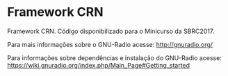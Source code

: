 # Framework CRN

Framework CRN. Código disponibilizado para o Minicurso da SBRC2017.

Para mais informações sobre o GNU-Radio acesse: http://gnuradio.org/

Para informações sobre dependências e instalação do GNU-Radio acesse: https://wiki.gnuradio.org/index.php/Main_Page#Getting_started

